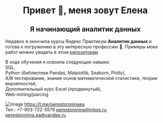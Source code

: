 <h1 align="center">Привет 👋, меня зовут Елена</h1>
<h2 align="center">Я начинающий аналитик данных</h2>

Недавно я окончила курсы Яндекс Практикум **Аналитик данных** и готова к погружению в эту интересную профессию  &#128170;.
Примеры моих работ можно увидеть в этом <a href="https://github.com/PerestoroninaElena/Data_Analysis_Yandex_Practicum"> репозитории</a>.

В ходе обучения я освоила следующие навыки:   
SQL,  
Python (библиотеки Pandas, Matplotlib, Seaborn, Plotly),  
A/B тестирование, знание основ математической статистики, теории вероятностей,  
Дополнительный курс Excel (продвинутый),  
Web-mining/parcing

![image](https://github.com/PerestoroninaElena/PerestoroninaElena/assets/160060889/63b131d4-9670-4a9c-9832-c72d1e9eefd9)  https://t.me/perestoroninaea  
Тел.: +7-903-722-5579
perestoronina@inbox.ru
perestoronina.ea@yandex.ru


